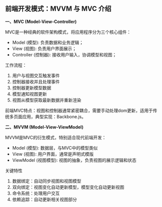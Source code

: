 ## 前端开发模式：MVVM 与 MVC 介绍

**一、MVC (Model-View-Controller)**

MVC是一种经典的软件架构模式，将应用程序分为三个核心组件：
- Model (模型): 负责数据和业务逻辑；
- View (视图): 负责用户界面展示；
- Controller (控制器): 接收用户输入，协调模型和视图；

工作流程：
1. 用户与视图交互触发事件
2. 控制器接收并且处理事件
3. 控制器更新模型数据
4. 模型通知视图更新
5. 视图从模型获取最新数据并重新渲染

前端MVC特点：视图和控制器通常紧密耦合，需要手动处理dom更新，适用于传统多页面应用，典型实现：Backbone.js。

**二、MVVM (Model-View-ViewModel)**

MVVM是MVC的衍生模式，特别适合现代前端开发：
- Model (模型): 数据层，与MVC中的模型类似
- View (视图): 用户界面，通常是声明式模版
- ViewModel (视图模型):  视图的抽象，负责视图的展示逻辑和状态

关键特性
1. 数据绑定：自动同步视图和视图模型
2. 双向绑定：视图变化自动更新模型，模型变化自动更新视图
3. 命令系统：处理用户交互
4. 依赖追踪：自动更新相关视图部分

